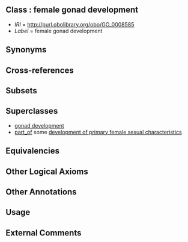 
## Class : female gonad development

 * *IRI* = http://purl.obolibrary.org/obo/GO_0008585
 * *Label* = female gonad development

## Synonyms


## Cross-references


## Subsets


## Superclasses

 * [gonad development](../../GO/06/GO_0008406.md)
 * [part_of](../../BFO/50/BFO_0000050.md) some [development of primary female sexual characteristics](../../GO/45/GO_0046545.md)

## Equivalencies


## Other Logical Axioms


## Other Annotations


## Usage


## External Comments

